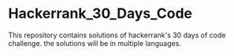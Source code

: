 # Hackerrank_30_Days_Code
This repository contains solutions of hackerrank's 30 days of code challenge. the solutions will be in multiple languages.
